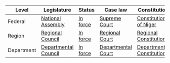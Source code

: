 | Level | Legislature | Status | Case law | Constitution |
|---|---|---|---|---|
| Federal | [National Assembly](http://www.assembleenationale.gov.ni/) | [In force](http://www.assembleenationale.gov.ni/) | [Supreme Court](http://www.coursupreme.gov.ni/) | [Constitution of Niger](http://www.assembleenationale.gov.ni/constitution/) |
| Region | [Regional Council](http://www.region-agadez.org/) | [In force](http://www.region-agadez.org/) | [Regional Court](http://www.region-agadez.org/) | [Regional Constitution](http://www.region-agadez.org/constitution/) |
| Department | [Departmental Council](http://www.departement-agadez.org/) | [In force](http://www.departement-agadez.org/) | [Departmental Court](http://www.departement-agadez.org/) | [Departmental Constitution](http://www.departement-agadez.org/constitution/) |